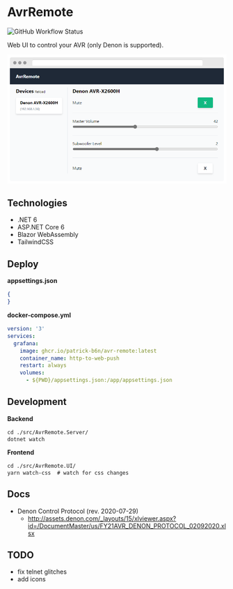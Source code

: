 # AvrRemote

![GitHub Workflow Status](https://github.com/patrick-b6n/AvrRemote/actions/workflows/build.yml/badge.svg)

Web UI to control your AVR (only Denon is supported).

![](.github/web-interface.png)

## Technologies
* .NET 6
* ASP.NET Core 6
* Blazor WebAssembly
* TailwindCSS

## Deploy
**appsettings.json**
```json
{
}
```

**docker-compose.yml**
```yaml
version: '3'
services:
  grafana:
    image: ghcr.io/patrick-b6n/avr-remote:latest
    container_name: http-to-web-push
    restart: always
    volumes:
      - ${PWD}/appsettings.json:/app/appsettings.json
```

## Development

**Backend**
```shell
cd ./src/AvrRemote.Server/
dotnet watch
```

**Frontend**
```shell
cd ./src/AvrRemote.UI/
yarn watch-css  # watch for css changes 
```

## Docs
* Denon Control Protocol (rev. 2020-07-29)
  * http://assets.denon.com/_layouts/15/xlviewer.aspx?id=/DocumentMaster/us/FY21AVR_DENON_PROTOCOL_02092020.xlsx

## TODO
* fix telnet glitches
* add icons
